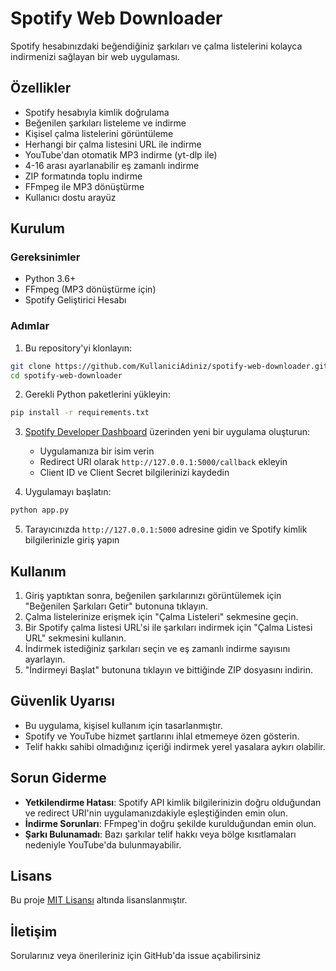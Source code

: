 # Spotify Web Downloader

Spotify hesabınızdaki beğendiğiniz şarkıları ve çalma listelerini kolayca indirmenizi sağlayan bir web uygulaması.

## Özellikler

- Spotify hesabıyla kimlik doğrulama
- Beğenilen şarkıları listeleme ve indirme
- Kişisel çalma listelerini görüntüleme
- Herhangi bir çalma listesini URL ile indirme
- YouTube'dan otomatik MP3 indirme (yt-dlp ile)
- 4-16 arası ayarlanabilir eş zamanlı indirme
- ZIP formatında toplu indirme
- FFmpeg ile MP3 dönüştürme
- Kullanıcı dostu arayüz

## Kurulum

### Gereksinimler

- Python 3.6+
- FFmpeg (MP3 dönüştürme için)
- Spotify Geliştirici Hesabı

### Adımlar

1. Bu repository'yi klonlayın:
```bash
git clone https://github.com/KullaniciAdiniz/spotify-web-downloader.git
cd spotify-web-downloader
```

2. Gerekli Python paketlerini yükleyin:
```bash
pip install -r requirements.txt
```

3. [Spotify Developer Dashboard](https://developer.spotify.com/dashboard/) üzerinden yeni bir uygulama oluşturun:
   - Uygulamanıza bir isim verin
   - Redirect URI olarak `http://127.0.0.1:5000/callback` ekleyin
   - Client ID ve Client Secret bilgilerinizi kaydedin

4. Uygulamayı başlatın:
```bash
python app.py
```

5. Tarayıcınızda `http://127.0.0.1:5000` adresine gidin ve Spotify kimlik bilgilerinizle giriş yapın

## Kullanım

1. Giriş yaptıktan sonra, beğenilen şarkılarınızı görüntülemek için "Beğenilen Şarkıları Getir" butonuna tıklayın.
2. Çalma listelerinize erişmek için "Çalma Listeleri" sekmesine geçin.
3. Bir Spotify çalma listesi URL'si ile şarkıları indirmek için "Çalma Listesi URL" sekmesini kullanın.
4. İndirmek istediğiniz şarkıları seçin ve eş zamanlı indirme sayısını ayarlayın.
5. "İndirmeyi Başlat" butonuna tıklayın ve bittiğinde ZIP dosyasını indirin.

## Güvenlik Uyarısı

- Bu uygulama, kişisel kullanım için tasarlanmıştır.
- Spotify ve YouTube hizmet şartlarını ihlal etmemeye özen gösterin.
- Telif hakkı sahibi olmadığınız içeriği indirmek yerel yasalara aykırı olabilir.

## Sorun Giderme

- **Yetkilendirme Hatası**: Spotify API kimlik bilgilerinizin doğru olduğundan ve redirect URI'nin uygulamanızdakiyle eşleştiğinden emin olun.
- **İndirme Sorunları**: FFmpeg'in doğru şekilde kurulduğundan emin olun.
- **Şarkı Bulunamadı**: Bazı şarkılar telif hakkı veya bölge kısıtlamaları nedeniyle YouTube'da bulunmayabilir.

## Lisans

Bu proje [MIT Lisansı](LICENSE) altında lisanslanmıştır.

## İletişim

Sorularınız veya önerileriniz için GitHub'da issue açabilirsiniz 